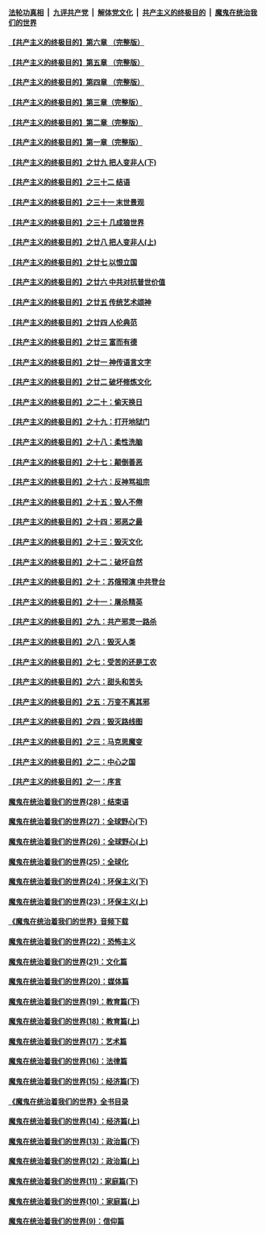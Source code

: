 ####  [法轮功真相](../../../../basic/blob/master/README.md?t=04230331) &nbsp;|&nbsp; [九评共产党](../../../../9ping.md/blob/master/README.md?t=04230331) &nbsp;|&nbsp; [解体党文化](../../../../jtdwh.md/blob/master/README.md?t=04230331)  &nbsp;|&nbsp; [共产主义的终极目的](../../../../gczydzjmd.md/blob/master/README.md?t=04230331) &nbsp;|&nbsp; [魔鬼在统治我们的世界](../../../../mgztzwmdsj.md/blob/master/README.md?t=04230331) 

#### [【共产主义的终极目的】第六章 （完整版）](../pages/nsc422/n11428913.md?t=04230331) 

#### [【共产主义的终极目的】第五章 （完整版）](../pages/nsc422/n11428912.md?t=04230331) 

#### [【共产主义的终极目的】第四章 （完整版）](../pages/nsc422/n11428907.md?t=04230331) 

#### [【共产主义的终极目的】第三章（完整版）](../pages/nsc422/n11428848.md?t=04230331) 

#### [【共产主义的终极目的】第二章（完整版）](../pages/nsc422/n11428831.md?t=04230331) 

#### [【共产主义的终极目的】第一章（完整版）](../pages/nsc422/n11417651.md?t=04230331) 

#### [【共产主义的终极目的】之廿九 把人变非人(下)](../pages/nsc422/n11344140.md?t=04230331) 

#### [【共产主义的终极目的】之三十二 结语](../pages/nsc422/n11360535.md?t=04230331) 

#### [【共产主义的终极目的】之三十一 末世景观](../pages/nsc422/n11351129.md?t=04230331) 

#### [【共产主义的终极目的】之三十 几成狼世界](../pages/nsc422/n11348280.md?t=04230331) 

#### [【共产主义的终极目的】之廿八 把人变非人(上)](../pages/nsc422/n11340492.md?t=04230331) 

#### [【共产主义的终极目的】之廿七 以恨立国](../pages/nsc422/n11336944.md?t=04230331) 

#### [【共产主义的终极目的】之廿六 中共对抗普世价值](../pages/nsc422/n11324785.md?t=04230331) 

#### [【共产主义的终极目的】之廿五 传统艺术颂神](../pages/nsc422/n11296396.md?t=04230331) 

#### [【共产主义的终极目的】之廿四 人伦典范](../pages/nsc422/n11296397.md?t=04230331) 

#### [【共产主义的终极目的】之廿三 富而有德](../pages/nsc422/n11283598.md?t=04230331) 

#### [【共产主义的终极目的】之廿一 神传语言文字](../pages/nsc422/n11263265.md?t=04230331) 

#### [【共产主义的终极目的】之廿二 破坏修炼文化](../pages/nsc422/n11245728.md?t=04230331) 

#### [【共产主义的终极目的】之二十：偷天换日](../pages/nsc422/n11238846.md?t=04230331) 

#### [【共产主义的终极目的】之十九：打开地狱门](../pages/nsc422/n11206376.md?t=04230331) 

#### [【共产主义的终极目的】之十八：柔性洗脑](../pages/nsc422/n11199994.md?t=04230331) 

#### [【共产主义的终极目的】之十七：颠倒善恶](../pages/nsc422/n11179782.md?t=04230331) 

#### [【共产主义的终极目的】之十六：反神骂祖宗](../pages/nsc422/n11166798.md?t=04230331) 

#### [【共产主义的终极目的】之十五：毁人不倦](../pages/nsc422/n11166792.md?t=04230331) 

#### [【共产主义的终极目的】之十四：邪恶之最](../pages/nsc422/n11150249.md?t=04230331) 

#### [【共产主义的终极目的】之十三：毁灭文化](../pages/nsc422/n11135227.md?t=04230331) 

#### [【共产主义的终极目的】之十二：破坏自然](../pages/nsc422/n11135214.md?t=04230331) 

#### [【共产主义的终极目的】之十：苏俄预演 中共登台](../pages/nsc422/n11118424.md?t=04230331) 

#### [【共产主义的终极目的】之十一：屠杀精英](../pages/nsc422/n11118442.md?t=04230331) 

#### [【共产主义的终极目的】之九：共产邪灵一路杀](../pages/nsc422/n11114139.md?t=04230331) 

#### [【共产主义的终极目的】之八：毁灭人类](../pages/nsc422/n11108503.md?t=04230331) 

#### [【共产主义的终极目的】之七：受苦的还是工农](../pages/nsc422/n11101809.md?t=04230331) 

#### [【共产主义的终极目的】之六：甜头和苦头](../pages/nsc422/n11096971.md?t=04230331) 

#### [【共产主义的终极目的】之五：万变不离其邪](../pages/nsc422/n11091285.md?t=04230331) 

#### [【共产主义的终极目的】之四：毁灭路线图](../pages/nsc422/n11086284.md?t=04230331) 

#### [【共产主义的终极目的】之三：马克思魔变](../pages/nsc422/n11061941.md?t=04230331) 

#### [【共产主义的终极目的】之二：中心之国](../pages/nsc422/n11047728.md?t=04230331) 

#### [【共产主义的终极目的】之一：序言](../pages/nsc422/n11086077.md?t=04230331) 

#### [魔鬼在统治着我们的世界(28)：结束语](../pages/nsc422/n10936246.md?t=04230331) 

#### [魔鬼在统治着我们的世界(27)：全球野心(下)](../pages/nsc422/n10928319.md?t=04230331) 

#### [魔鬼在统治着我们的世界(26)：全球野心(上)](../pages/nsc422/n10900318.md?t=04230331) 

#### [魔鬼在统治着我们的世界(25)：全球化](../pages/nsc422/n10788205.md?t=04230331) 

#### [魔鬼在统治着我们的世界(24)：环保主义(下)](../pages/nsc422/n10695307.md?t=04230331) 

#### [魔鬼在统治着我们的世界(23)：环保主义(上)](../pages/nsc422/n10688613.md?t=04230331) 

#### [《魔鬼在统治着我们的世界》音频下载](../pages/nsc422/n10635553.md?t=04230331) 

#### [魔鬼在统治着我们的世界(22)：恐怖主义](../pages/nsc422/n10614727.md?t=04230331) 

#### [魔鬼在统治着我们的世界(21)：文化篇](../pages/nsc422/n10597706.md?t=04230331) 

#### [魔鬼在统治着我们的世界(20)：媒体篇](../pages/nsc422/n10586579.md?t=04230331) 

#### [魔鬼在统治着我们的世界(19)：教育篇(下)](../pages/nsc422/n10564808.md?t=04230331) 

#### [魔鬼在统治着我们的世界(18)：教育篇(上)](../pages/nsc422/n10526970.md?t=04230331) 

#### [魔鬼在统治着我们的世界(17)：艺术篇](../pages/nsc422/n10499093.md?t=04230331) 

#### [魔鬼在统治着我们的世界(16)：法律篇](../pages/nsc422/n10485969.md?t=04230331) 

#### [魔鬼在统治着我们的世界(15)：经济篇(下)](../pages/nsc422/n10469975.md?t=04230331) 

#### [《魔鬼在统治着我们的世界》全书目录](../pages/nsc422/n10464261.md?t=04230331) 

#### [魔鬼在统治着我们的世界(14)：经济篇(上)](../pages/nsc422/n10457370.md?t=04230331) 

#### [魔鬼在统治着我们的世界(13)：政治篇(下)](../pages/nsc422/n10448270.md?t=04230331) 

#### [魔鬼在统治着我们的世界(12)：政治篇(上)](../pages/nsc422/n10444576.md?t=04230331) 

#### [魔鬼在统治着我们的世界(11)：家庭篇(下)](../pages/nsc422/n10440961.md?t=04230331) 

#### [魔鬼在统治着我们的世界(10)：家庭篇(上)](../pages/nsc422/n10435448.md?t=04230331) 

#### [魔鬼在统治着我们的世界(9)：信仰篇](../pages/nsc422/n10432159.md?t=04230331) 

